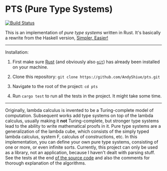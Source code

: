 # PTS (Pure Type Systems)

[![Build Status](https://travis-ci.org/AndyShiue/pts.svg?branch=master)](https://travis-ci.org/AndyShiue/pts)

This is an implementation of *pure type systems* written in Rust.
It's basically a rewrite from the Haskell version, [Simpler, Easier!](http://augustss.blogspot.tw/2007/10/simpler-easier-in-recent-paper-simply.html)

---

Installation:

1. First make sure [Rust](https://www.rust-lang.org/en-US/) (and obviously also [`git`](https://git-scm.com)) has already been installed on your machine.

2. Clone this repository: `git clone https://github.com/AndyShiue/pts.git`

3. Navigate to the root of the project: `cd pts`

4. Run `cargo test` to run all the tests in the project. It might take some time.

---

Originally, lambda calculus is invented to be a Turing-complete model of computation.
Subsequent works add type systems on top of the lambda calculus, usually making it **not** Turing-complete, but stronger type systems lead to the ability to write mathematical proofs in it.
Pure type systems are a generalization of the lambda cube, which consists of the simply typed lambda calculus, system F, calculus of constructions, etc.
In this implementation, you can define your own pure type systems, consisting of one or more, or even infinite sorts.
Currently, this project can only be used as a library, not an application, because I haven't dealt with parsing stuff.
See the tests at the end [of the source code](https://github.com/AndyShiue/pts/blob/master/src/lib.rs) and also the comments for thorough explanation of the algorithms.
